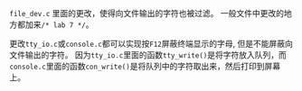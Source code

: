 `file_dev.c` 里面的更改，使得向文件输出的字符也被过滤。
一般文件中更改的地方都加来`/* lab 7 */`。

更改`tty_io.c`或`console.c`都可以实现按`F12`屏蔽终端显示的字母, 但是不能屏蔽向文件输出的字符。
因为`tty_io.c`里面的函数`tty_write()`是将字符放入队列，而`console.c`里面的函数`con_write()`是将队列中的字符取出来，然后打印到屏幕上。